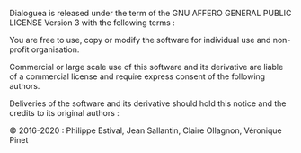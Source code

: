 
Dialoguea is released under the term of the GNU AFFERO GENERAL PUBLIC LICENSE Version 3
with the following terms : 

You are free to use, copy or modify the software for individual use and non-profit organisation. 

Commercial or large scale use of this software and its derivative are liable of a commercial license and require express
consent of the following authors.

Deliveries of the software and its derivative should hold this notice
and the credits to its original authors : 

© 2016-2020 : Philippe Estival, Jean Sallantin, Claire Ollagnon, Véronique Pinet

